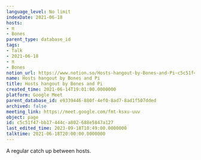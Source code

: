 ```yaml
---
language_level: No limit
indexDate: 2021-06-18
hosts:
- π
- Bones
parent_type: database_id
tags:
- Talk
- 2021-06-18
- π
- Bones
notion_url: https://www.notion.so/Hosts-hangout-by-Bones-and-Pi-c5c51f47bb17444ca802688e5847a127
name: Hosts hangout by Bones and Pi
title: Hosts hangout by Bones and Pi
created_time: 2021-06-14T19:01:00.0000000
platform: Google Meet
parent_database_id: e9339446-880f-4ef0-8ad7-8ad1f507dded
archived: false
meeting_link: https://meet.google.com/fmt-ksxu-uuv
object: page
id: c5c51f47-bb17-444c-a802-688e5847a127
last_edited_time: 2023-09-18T10:49:00.0000000
talktime: 2021-06-18T20:00:00.0000000
---
```


A regular catch up between hosts.


